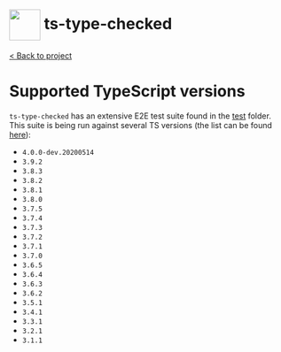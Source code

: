 <h1>
  <img height="56px" width="auto" src="https://raw.githubusercontent.com/janjakubnanista/ts-type-checked/main/res/ts-type-checked.png" align="center"/>
  <span>ts-type-checked</span>
</h1>

<a href="https://github.com/janjakubnanista/ts-type-checked">&lt; Back to project</a>

# Supported TypeScript versions

`ts-type-checked` has an extensive E2E test suite found in the [test](https://github.com/janjakubnanista/ts-type-checked/tree/main/test) folder. This suite is being run against several TS versions (the list can be found [here](https://github.com/janjakubnanista/ts-type-checked/blob/main/scripts/versions.txt)):

- `4.0.0-dev.20200514`
- `3.9.2`
- `3.8.3`
- `3.8.2`
- `3.8.1`
- `3.8.0`
- `3.7.5`
- `3.7.4`
- `3.7.3`
- `3.7.2`
- `3.7.1`
- `3.7.0`
- `3.6.5`
- `3.6.4`
- `3.6.3`
- `3.6.2`
- `3.5.1`
- `3.4.1`
- `3.3.1`
- `3.2.1`
- `3.1.1`